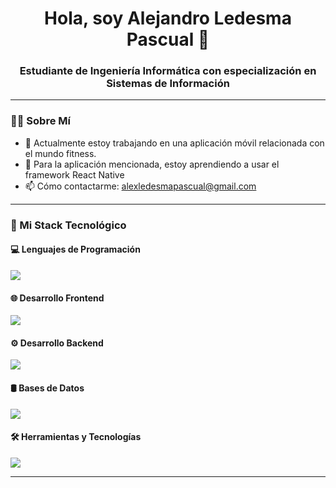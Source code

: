 <h1 align="center">Hola, soy Alejandro Ledesma Pascual 👋</h1>
<h3 align="center">Estudiante de Ingeniería Informática con especialización en Sistemas de Información</h3>

---
### 👨‍💻 Sobre Mí 
- 🔭 Actualmente estoy trabajando en una aplicación móvil relacionada con el mundo fitness.
- 🌱 Para la aplicación mencionada, estoy aprendiendo a usar el framework React Native
- 📫 Cómo contactarme: alexledesmapascual@gmail.com

---
### 🚀 Mi Stack Tecnológico

#### 💻 Lenguajes de Programación
<p align="left">
  <a href="https://skillicons.dev">
    <img src="https://skillicons.dev/icons?i=java,js,ts,php,c++,python" />
  </a>
</p>

#### 🌐 Desarrollo Frontend
<p align="left">
  <a href="https://skillicons.dev">
    <img src="https://skillicons.dev/icons?i=html,css,react,vue,angular,tailwind" />
  </a>
</p>

#### ⚙️ Desarrollo Backend
<p align="left">
  <a href="https://skillicons.dev">
    <img src="https://skillicons.dev/icons?i=nodejs,express,django,spring" />
  </a>
</p>

#### 🛢️ Bases de Datos
<p align="left">
  <a href="https://skillicons.dev">
    <img src="https://skillicons.dev/icons?i=mongodb,mysql,postgres" />
  </a>
</p>

#### 🛠️ Herramientas y Tecnologías
<p align="left">
  <a href="https://skillicons.dev">
    <img src="https://skillicons.dev/icons?i=git,docker,postman,figma" />
  </a>
</p>

---

